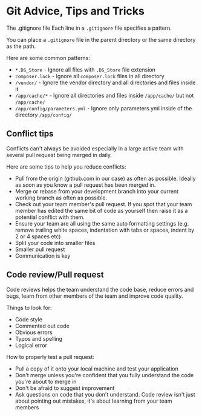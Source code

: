 # Git Advice, Tips and Tricks

The .gitignore file
Each line in a `.gitignore` file specifies a pattern.

You can place a `.gitignore` file in the parent directory or the same directory as the path.

Here are some common patterns:

* `*.DS_Store` - Ignore all files with `.DS_Store` file extension
* `composer.lock` - Ignore all `composer.lock` files in all directory
*  `/vendor/` - Ignore the vendor directory and all directories and files inside it
* `/app/cache/*` - Ignore all directories and files inside `/app/cache/` but not `/app/cache/`
* `/app/config/parameters.yml` - Ignore only parameters.yml inside of the directory `/app/config/`


## Conflict tips
Conflicts can't always be avoided especially in a large active team with several pull request being merged in daily.

Here are some tips to help you reduce conflicts:

* Pull from the origin (github.com in our case) as often as possible. Ideally as soon as you know a pull request has been merged in.
* Merge or rebase from your development branch into your current working branch as often as possible.
* Check out your team member's pull request. If you spot that your team member has edited the same bit of code as yourself then raise it as a potential conflict with them.
* Ensure your team are all using the same auto formatting settings (e.g. remove trailing white spaces, indentation with tabs or spaces, indent by 2 or 4 spaces etc)
* Split your code into smaller files
* Smaller pull request
* Communication is key

## Code review/Pull request
Code reviews helps the team understand the code base, reduce errors and bugs, learn from other members of the team and improve code quality.

Things to look for:

* Code style
* Commented out code
* Obvious errors
* Typos and spelling
* Logical error

How to properly test a pull request:

* Pull a copy of it onto your local machine and test your application
* Don't merge unless you're confident that you fully understand the code you're about to merge in
* Don't be afraid to suggest improvement
* Ask questions on code that you don't understand. Code review isn't just about pointing out mistakes, it's about learning from your team members
